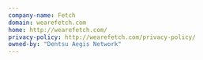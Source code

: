 ```yaml
---
company-name: Fetch
domain: wearefetch.com
home: http://wearefetch.com/
privacy-policy: http://wearefetch.com/privacy-policy/
owned-by: "Dentsu Aegis Network"
---
```




